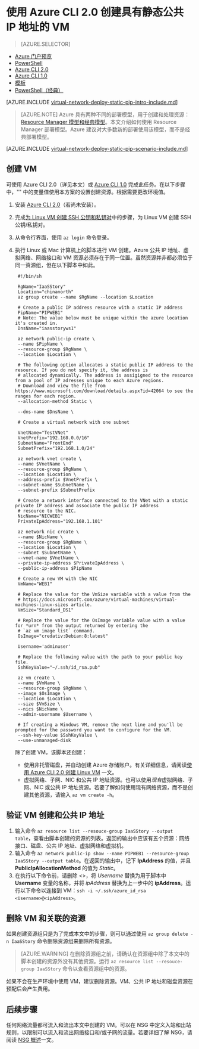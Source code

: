 <properties
    pageTitle="创建具有静态公共 IP 地址的 VM — Azure CLI 2.0 | Azure"
    description="了解如何使用 Azure 命令行接口 (CLI) 2.0 创建具有静态公共 IP 地址的 VM。"
    services="virtual-network"
    documentationcenter="na"
    author="jimdial"
    manager="timlt"
    editor=""
    tags="azure-resource-manager" />
<tags
    ms.assetid="55bc21b0-2a45-4943-a5e7-8d785d0d015c"
    ms.service="virtual-network"
    ms.devlang="na"
    ms.topic="article"
    ms.tgt_pltfrm="na"
    ms.workload="infrastructure-services"
    ms.date="03/15/2016"
    wacn.date="03/31/2017"
    ms.author="jdial"
    ms.custom="H1Hack27Feb2017" />  


# 使用 Azure CLI 2.0 创建具有静态公共 IP 地址的 VM
> [AZURE.SELECTOR]
- [Azure 门户预览](/documentation/articles/virtual-network-deploy-static-pip-arm-portal/)
- [PowerShell](/documentation/articles/virtual-network-deploy-static-pip-arm-ps/)
- [Azure CLI 2.0](/documentation/articles/virtual-network-deploy-static-pip-arm-cli/)
- [Azure CLI 1.0](/documentation/articles/virtual-network-deploy-static-pip-cli-nodejs/)
- [模板](/documentation/articles/virtual-network-deploy-static-pip-arm-template/)
- [PowerShell（经典）](/documentation/articles/virtual-networks-reserved-public-ip/)

[AZURE.INCLUDE [virtual-network-deploy-static-pip-intro-include.md](../../includes/virtual-network-deploy-static-pip-intro-include.md)]

> [AZURE.NOTE]
Azure 具有两种不同的部署模型，用于创建和处理资源：[Resource Manager 模型和经典模型](/documentation/articles/resource-manager-deployment-model/)。本文介绍如何使用 Resource Manager 部署模型。Azure 建议对大多数新的部署使用该模型，而不是经典部署模型。

[AZURE.INCLUDE [virtual-network-deploy-static-pip-scenario-include.md](../../includes/virtual-network-deploy-static-pip-scenario-include.md)]

## <a name = "create"></a>创建 VM

可使用 Azure CLI 2.0（详见本文）或 [Azure CLI 1.0](/documentation/articles/virtual-network-deploy-static-pip-cli-nodejs/) 完成此任务。在以下步骤中，"" 中的变量值使用本方案的设置创建资源。根据需要更改环境值。

1. 安装 [Azure CLI 2.0](https://docs.microsoft.com/cli/azure/install-az-cli2)（若尚未安装）。
2. 完成[为 Linux VM 创建 SSH 公钥和私钥对](/documentation/articles/virtual-machines-linux-mac-create-ssh-keys/)中的步骤，为 Linux VM 创建 SSH 公钥/私钥对。
3. 从命令行界面，使用 `az login` 命令登录。
4. 执行 Linux 或 Mac 计算机上的脚本进行 VM 创建。Azure 公共 IP 地址、虚拟网络、网络接口和 VM 资源必须存在于同一位置。虽然资源并非都必须位于同一资源组，但在以下脚本中如此。

        #!/bin/sh

        RgName="IaaSStory"
        Location="chinanorth"
        az group create --name $RgName --location $Location

        # Create a public IP address resource with a static IP address
        PipName="PIPWEB1"
        # Note: The value below must be unique within the azure location it's created in.
        DnsName="iaasstoryws1"

        az network public-ip create \
        --name $PipName \
        --resource-group $RgName \
        --location $Location \

        # The following option allocates a static public IP address to the resource. If you do not specify it, the address is
        # allocated dynamically. The address is assigigned to the resource from a pool of IP adresses unique to each Azure regions.
        # Download and view the file from https://www.microsoft.com/download/details.aspx?id=42064 to see the ranges for each region.
        --allocation-method Static \

        --dns-name $DnsName \

        # Create a virtual network with one subnet

        VnetName="TestVNet"
        VnetPrefix="192.168.0.0/16"
        SubnetName="FrontEnd"
        SubnetPrefix="192.168.1.0/24"

        az network vnet create \
        --name $VnetName \
        --resource-group $RgName \
        --location $Location \
        --address-prefix $VnetPrefix \
        --subnet-name $SubnetName \
        --subnet-prefix $SubnetPrefix

        # Create a network interface connected to the VNet with a static private IP address and associate the public IP address
        # resource to the NIC.
        NicName="NICWEB1"
        PrivateIpAddress="192.168.1.101"

        az network nic create \
        --name $NicName \
        --resource-group $RgName \
        --location $Location \
        --subnet $SubnetName \
        --vnet-name $VnetName \
        --private-ip-address $PrivateIpAddress \
        --public-ip-address $PipName

        # Create a new VM with the NIC
        VmName="WEB1"
    
        # Replace the value for the VmSize variable with a value from the
        # https://docs.microsoft.com/azure/virtual-machines/virtual-machines-linux-sizes article.
        VmSize="Standard_DS1"

        # Replace the value for the OsImage variable value with a value for *urn* from the output returned by entering the
        # `az vm image list` command. 
        OsImage="credativ:Debian:8:latest"
    
        Username='adminuser'
    
        # Replace the following value with the path to your public key file.
        SshKeyValue="~/.ssh/id_rsa.pub"

        az vm create \
        --name $VmName \
        --resource-group $RgName \
        --image $OsImage \
        --location $Location \
        --size $VmSize \
        --nics $NicName \
        --admin-username $Username \

        # If creating a Windows VM, remove the next line and you'll be prompted for the password you want to configure for the VM.
        --ssh-key-value $SshKeyValue \
        --use-unmanaged-disk

    除了创建 VM，该脚本还创建：
    - 使用非托管磁盘，并自动创建 Azure 存储账户。有关详细信息，请阅读[使用 Azure CLI 2.0 创建 Linux VM](/documentation/articles/virtual-machines-linux-quick-create-cli/) 一文。
    - 虚拟网络、子网、NIC 和公共 IP 地址资源。也可以使用*现有*虚拟网络、子网、NIC 或公共 IP 地址资源。若要了解如何使用现有网络资源，而不是创建其他资源，请输入 `az vm create -h`。

## <a name = "validate"></a>验证 VM 创建和公共 IP 地址

1. 输入命令 `az resource list --resouce-group IaaSStory --output table`，查看由脚本创建的资源的列表。返回的输出中应该有五个资源：网络接口、磁盘、公共 IP 地址、虚拟网络和虚拟机。
2. 输入命令 `az network public-ip show --name PIPWEB1 --resource-group IaaSStory --output table`。在返回的输出中，记下 **IpAddress** 的值，并且 **PublicIpAllocationMethod** 的值为 *Static*。
3. 在执行以下命令前，请删除 <>，将 *Username* 替换为用于脚本中 **Username** 变量的名称，并将 *ipAddress* 替换为上一步中的 **ipAddress**。运行以下命令以连接到 VM：`ssh -i ~/.ssh/azure_id_rsa <Username>@<ipAddress>`。

## <a name= "clean-up"></a>删除 VM 和关联的资源

如果创建资源组只是为了完成本文中的步骤，则可以通过使用 `az group delete -n IaaSStory` 命令删除资源组来删除所有资源。

>[AZURE.WARNING]
在删除资源组之前，请确认在资源组中除了本文中的脚本创建的资源外没有其他资源。运行 `az resource list --resouce-group IaaSStory` 命令以查看资源组中的资源。

如果不会在生产环境中使用 VM，建议删除资源。VM、公共 IP 地址和磁盘资源在预配后会产生费用。

## 后续步骤

任何网络流量都可流入和流出本文中创建的 VM。可以在 NSG 中定义入站和出站规则，以限制可以流入和流出网络接口和/或子网的流量。若要详细了解 NSG，请阅读 [NSG 概述](/documentation/articles/virtual-networks-nsg/)一文。

<!---HONumber=Mooncake_0327_2017-->
<!--Update_Description: change from CLI 1.0 to CLI 2.0-->